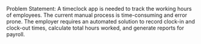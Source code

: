 Problem Statement:
A timeclock app is needed to track the working hours of employees. The current manual process is time-consuming and error prone. 
The employer requires an automated solution to record clock-in and clock-out times, calculate total hours worked, and generate reports for payroll.
